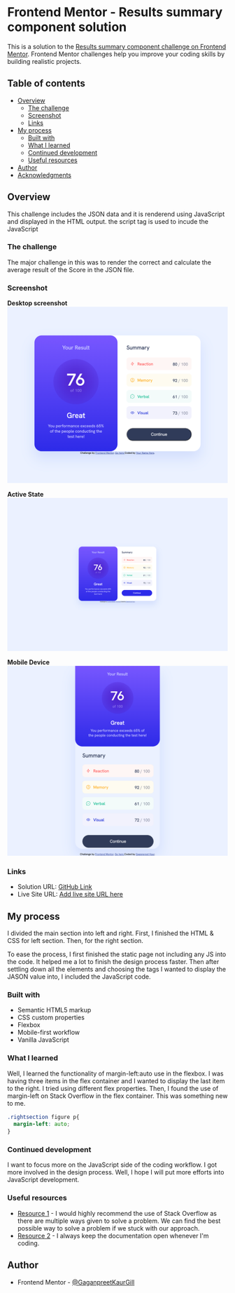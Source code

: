 # Frontend Mentor - Results summary component solution

This is a solution to the [Results summary component challenge on Frontend Mentor](https://www.frontendmentor.io/challenges/results-summary-component-CE_K6s0maV). Frontend Mentor challenges help you improve your coding skills by building realistic projects. 

## Table of contents

- [Overview](#overview)
  - [The challenge](#the-challenge)
  - [Screenshot](#screenshot)
  - [Links](#links)
- [My process](#my-process)
  - [Built with](#built-with)
  - [What I learned](#what-i-learned)
  - [Continued development](#continued-development)
  - [Useful resources](#useful-resources)
- [Author](#author)
- [Acknowledgments](#acknowledgments)

## Overview
This challenge includes the JSON data and it is renderend using JavaScript and displayed in the HTML output. the script tag is used to incude the JavaScript

### The challenge
The major challenge in this was to render the correct and calculate the average result of the Score in the JSON file.

### Screenshot

**Desktop screenshot**
![](./assets/screenshots/screenshot_desktop.png)

**Active State**
![](./assets/screenshots/active_state.png)

**Mobile Device**
![](./assets/screenshots/screenshot.png)

### Links

- Solution URL: [GitHub Link](https://github.com/GaganpreetKaurGill/Newbie_Projects/tree/main/results-summary-component-main)
- Live Site URL: [Add live site URL here](https://your-live-site-url.com)

## My process

I divided the main section into left and right. First, I finished the HTML & CSS for left section. Then, for the right section.

To ease the process, I first finished the static page not including any JS into the code. It helped me a lot to finish the design process faster. Then after settling down all the elements and choosing the tags I wanted to display the JASON value into, I included the JavaScript code.

### Built with

- Semantic HTML5 markup
- CSS custom properties
- Flexbox
- Mobile-first workflow
- Vanilla JavaScript

### What I learned

Well, I learned the functionality of margin-left:auto use in the flexbox. I was having three items in the flex container and I wanted to display the last item to the right. I tried using different flex properties. Then, I found the use of margin-left on Stack Overflow in the flex container. This was something new to me.

```css
.rightsection figure p{
  margin-left: auto;
}
```

### Continued development ###

I want to focus more on the JavaScript side of the coding workflow. I got more involved in the design process. Well, I hope I will put more efforts into JavaScript development.

### Useful resources

- [Resource 1](https://stackoverflow.com/questions/35269947/how-can-i-align-one-item-right-with-flexbox) - I would highly recommend the use of Stack Overflow as there are multiple ways given to solve a problem. We can find the best possible way to solve a problem if we stuck with our approach.
- [Resource 2](https://developer.mozilla.org/en-US/docs/Web/CSS/) - I always keep the documentation open whenever I'm coding. 


## Author

- Frontend Mentor - [@GaganpreetKaurGill](https://www.frontendmentor.io/profile/GaganpreetKaurGill)

